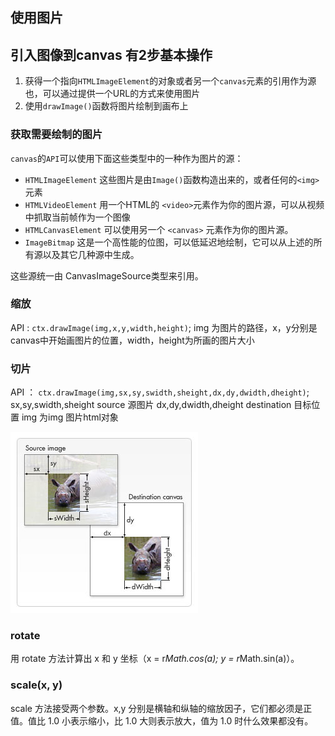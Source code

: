 ## 使用图片

## 引入图像到canvas 有2步基本操作

1. 获得一个指向`HTMLImageElement`的对象或者另一个`canvas`元素的引用作为源也，可以通过提供一个URL的方式来使用图片
2. 使用`drawImage()`函数将图片绘制到画布上

### 获取需要绘制的图片

`canvas`的`API`可以使用下面这些类型中的一种作为图片的源：

* `HTMLImageElement` 这些图片是由`Image()`函数构造出来的，或者任何的`<img>`元素
* `HTMLVideoElement` 用一个HTML的 `<video>`元素作为你的图片源，可以从视频中抓取当前帧作为一个图像
* `HTMLCanvasElement` 可以使用另一个 `<canvas>` 元素作为你的图片源。
* `ImageBitmap` 这是一个高性能的位图，可以低延迟地绘制，它可以从上述的所有源以及其它几种源中生成。

这些源统一由 CanvasImageSource类型来引用。

### 缩放

API : `ctx.drawImage(img,x,y,width,height)`;
img 为图片的路径，x，y分别是canvas中开始画图片的位置，width，height为所画的图片大小

### 切片

API ： `ctx.drawImage(img,sx,sy,swidth,sheight,dx,dy,dwidth,dheight)`;
 sx,sy,swidth,sheight   source 源图片
 dx,dy,dwidth,dheight   destination 目标位置
 img 为img 图片html对象 

 ![slicing](./imgs/canvas027.png)

### rotate

用 rotate 方法计算出 x 和 y 坐标（x = r*Math.cos(a); y = r*Math.sin(a)）。

### scale(x, y)

scale 方法接受两个参数。x,y 分别是横轴和纵轴的缩放因子，它们都必须是正值。值比 1.0 小表示缩小，比 1.0 大则表示放大，值为 1.0 时什么效果都没有。